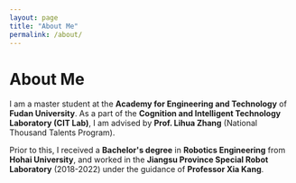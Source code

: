 ```yaml
---
layout: page
title: "About Me"
permalink: /about/
---
```


# About Me

I am a master student at the **Academy for Engineering and Technology** of **Fudan University**. As a part of the **Cognition and Intelligent Technology Laboratory (CIT Lab)**, I am advised by **Prof. Lihua Zhang** (National Thousand Talents Program).

Prior to this, I received a **Bachelor's degree** in **Robotics Engineering** from **Hohai University**, and worked in the **Jiangsu Province Special Robot Laboratory** (2018-2022) under the guidance of **Professor Xia Kang**.

